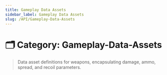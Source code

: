 ```yaml
---
title: Gameplay Data Assets
sidebar_label: Gameplay Data Assets
slug: /API/Gameplay-Data-Assets
---
```


# 🗂️ Category: Gameplay-Data-Assets

> Data asset definitions for weapons, encapsulating damage, ammo, spread, and recoil parameters.

<FileCard
  filename="WeaponDataAsset.h"
  url="/docs/API/_weapon_data_asset_8h"
  description="Defines the weapon data asset used to configure gameplay parameters."
/>

